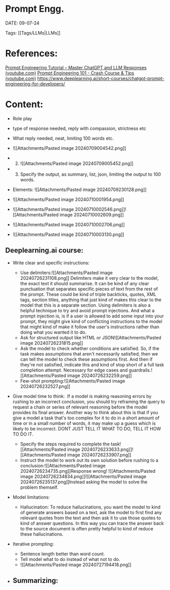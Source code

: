
# Prompt Engg.


DATE:  09-07-24


Tags: [[Tags/LLMs|LLMs]]

# References: 
[Prompt Engineering Tutorial – Master ChatGPT and LLM Responses (youtube.com)](https://www.youtube.com/watch?v=_ZvnD73m40o&t=47s)
[Prompt Engineering 101 - Crash Course & Tips (youtube.com)](https://www.youtube.com/watch?v=aOm75o2Z5-o&t=11s)
https://www.deeplearning.ai/short-courses/chatgpt-prompt-engineering-for-developers/



# Content:


- Role play
- type of response needed, reply with compassion, strictness etc
- What reply needed, neat, limiting 100 words etc.
- ![[Attachments/Pasted image 20240709004542.png]]
- 2. ![[Attachments/Pasted image 20240709005452.png]]
- 3. Specify the output, as summary, list, json, limiting the output to 100 words.

- Elements:
  ![[Attachments/Pasted image 20240709230128.png]]
- ![[Attachments/Pasted image 20240710001954.png]]
- ![[Attachments/Pasted image 20240710002546.png]]![[Attachments/Pasted image 20240710002609.png]]
- ![[Attachments/Pasted image 20240710002706.png]]
- ![[Attachments/Pasted image 20240710003130.png]]

## Deeplearning.ai course:

- Write clear and specific instructions:
	- Use delimiters:![[Attachments/Pasted image 20240726231108.png]] Delimiters make it very clear to the model, the exact  text it should summarise. It can be kind of any clear punctuation that separates specific pieces of text from the rest of the prompt. These could be kind of triple backticks, quotes, XML tags, section titles, anything that just kind of makes this clear to the model that this is a separate section. Using delimiters is also a helpful technique to try and avoid prompt injections. And what a prompt injection is, is if a user is allowed to add some input into your prompt, they might give kind of conflicting instructions to the model that might kind of make it follow the user's instructions rather than doing what you wanted it to do.
	- Ask for structured output like HTML or JSON![[Attachments/Pasted image 20240726231815.png]]
	- Ask the model to check whether conditions are satisfied. So, if the task makes assumptions that aren't necessarily satisfied, then we can tell the model to check these assumptions first. And then if they're not satisfied, indicate this and kind of stop short of a full task completion attempt. Necessary for edge cases and guardrails.![[Attachments/Pasted image 20240726232259.png]]
	- Few-shot prompting:![[Attachments/Pasted image 20240726232527.png]]
- Give model time to think:  If a model is making reasoning errors by rushing to an incorrect conclusion, you should try reframing the query to request a chain or series of relevant reasoning before the model provides its final answer. Another way to think about this is that if you give a model a task that's too complex for it to do in a short amount of time or in a small number of words, it may make up a guess which is likely to be incorrect.
  DONT JUST TELL IT WHAT TO DO, TELL IT HOW TO DO IT.
	- Specify the steps required to complete the task![[Attachments/Pasted image 20240726233633.png]]![[Attachments/Pasted image 20240726233907.png]]  
	- Instruct the model to work out its own solution before rushing to a conclusion:![[Attachments/Pasted image 20240726234735.png]]Response wrong!
	  ![[Attachments/Pasted image 20240726234834.png]]![[Attachments/Pasted image 20240726235137.png]]Instead asking the model to solve the problem themself.
- Model limitations:
	- Hallucination: To reduce hallucinations, you want the model to kind of generate answers based on a text, ask the model to first find any relevant quotes from the text and then ask it to use those quotes to kind of answer questions. In this way you can trace the answer back to the source document is often pretty helpful to kind of reduce these hallucinations.

- Iterative prompting:
	- Sentence length better than word count.
	- Tell model what to do instead of what not to do.
	- ![[Attachments/Pasted image 20240727194418.png]]
- Summarizing:
	- 



